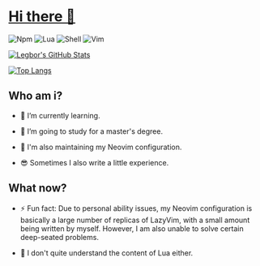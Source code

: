 # [Hi there 👋](https://github.com/legbor)

![Npm](https://img.shields.io/badge/npm-build-brightgreen?style=flat&logo=npm&logoColor=orange&color=blue)
![Lua](https://img.shields.io/badge/lua-build-brightgreen?style=flat&logo=lua&logoColor=blue&color=red)
![Shell](https://img.shields.io/badge/shell-build-brightgreen?style=flat&logo=shell&logoColor=black&color=purple)
![Vim](https://img.shields.io/badge/vim-build-brightgreen?style=flat&logo=vim&logoColor=orange&labelColor=white&color=orange)

[![Legbor's GitHub Stats](https://github-readme-stats.vercel.app/api?username=legbor&show_icons=true&theme=shadow_blue)](https://github.com/legbor)

[![Top Langs](https://github-readme-stats.vercel.app/api/top-langs/?username=legbor&theme=shadow_blue)](https://github.com/legbor)

## Who am i?
- 🌱 I’m currently learning.

- 🔭 I’m going to study for a master's degree.

- 🧶 I'm also maintaining my Neovim configuration.

- 😎 Sometimes I also write a little experience.

## What now?
- ⚡ Fun fact: Due to personal ability issues, my Neovim configuration is basically a large number of replicas of LazyVim, with a small amount being written by myself. However, I am also unable to solve certain deep-seated problems.

- 💬 I don't quite understand the content of Lua either.
